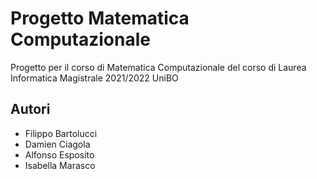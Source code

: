 # Progetto Matematica Computazionale

Progetto per il corso di Matematica Computazionale del corso di Laurea Informatica Magistrale 2021/2022 UniBO

## Autori
* Filippo Bartolucci
* Damien Ciagola
* Alfonso Esposito
* Isabella Marasco

